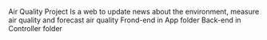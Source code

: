 Air Quality Project
Is a web to update news about the environment, measure air quality and forecast air quality
Frond-end in App folder
Back-end in Controller folder
